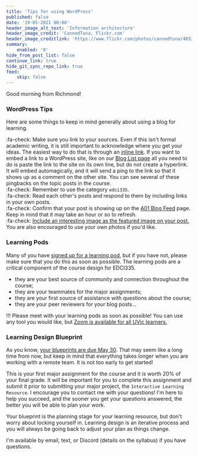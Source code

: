 ```yaml
---
title: 'Tips for using WordPress'
published: false
date: '19-05-2021 00:00'
header_image_alt_text: 'Information architecture'
header_image_credit: 'CannedTuna, Flickr.com'
header_image_creditlink: 'https://www.flickr.com/photos/cannedtuna/4853380320/'
summary:
    enabled: '0'
hide_from_post_list: false
continue_link: true
hide_git_sync_repo_link: true
feed:
    skip: false
---
```





Good morning from Richmond!


### WordPress Tips

Here are some things to keep in mind generally about using a blog for learning.

:fa-check: Make sure you link to your sources. Even if this isn't formal academic writing, it is still important to acknowledge where you get your ideas. The easiest way to do that is through an [inline link](https://www.wpbeginner.com/beginners-guide/beginners-guide-on-how-to-add-a-link-in-wordpress/#linkvisualeditor). If you want to embed a link to a WordPress site, like on our [Blog List page](https://edtechuvic.ca/edci335/a01-blog-list/) all you need to do is paste the link to the site on its own line, but do not create a hyperlink. It will embed automagically, and it will send a ping to the link so that it shows up as a comment on the other site. You can see several of these pingbacks on the topic posts in the course.<br>
:fa-check: Remember to use the category `edci335`.<br>
:fa-check: Read each other's posts and respond to them by including links in your own posts. <br>
:fa-check: Confirm that your post is showing up on the [A01 Blog Feed](https://edtechuvic.ca/edci335/a01-blog-feed/) page. Keep in mind that it may take an hour or so to refresh.  
:fa-check: [Include an interesting image as the featured image on your post.](https://edtechuvic.ca/edci335/image-sources-and-creative-commons/) You are also encouraged to use your own photos if you'd like.


### Learning Pods

Many of you have [signed up for a learning pod](https://edtechuvic.ca/edci335/a01-social-spaces/), but if you have not, please make sure that you do this as soon as possible. The learning pods are a critical component of the course design for EDCI335.

- they are your best source of community and connection throughout the course;
- they are your teammates for the major assignments;
- they are your first source of assistance with questions about the course;
- they are your peer reviewers for your blog posts...


!!! Please meet with your learning pods as soon as possible! You can use any tool you would like, but [Zoom is available for all UVic learners.](https://uvic.zoom.us/)

### Learning Design Blueprint
As you know, [your blueprints are due May 30](https://edtechuvic.ca/edci335/learning-design-blueprint/). That may seem like a long time from now, but keep in mind that everything takes longer when you are working with a remote team. It is not too early to get started!

This is your first major assignment for the course and it is worth 20% of your final grade. It will be important for you to complete this assignment and submit it prior to submitting your major project, the `Interactive Learning Resource`. I encourage you to contact me with your questions! I'm here to help you succeed, and the sooner you get your questions answered, the better you will be able to plan your work.

Your blueprint is the planning stage for your learning resource, but don't worry about locking yourself in. Learning design is an iterative process and you will always be going back to adjust your plan as things change.

I'm available by email, text, or Discord (details on the syllabus) if you have questions.
